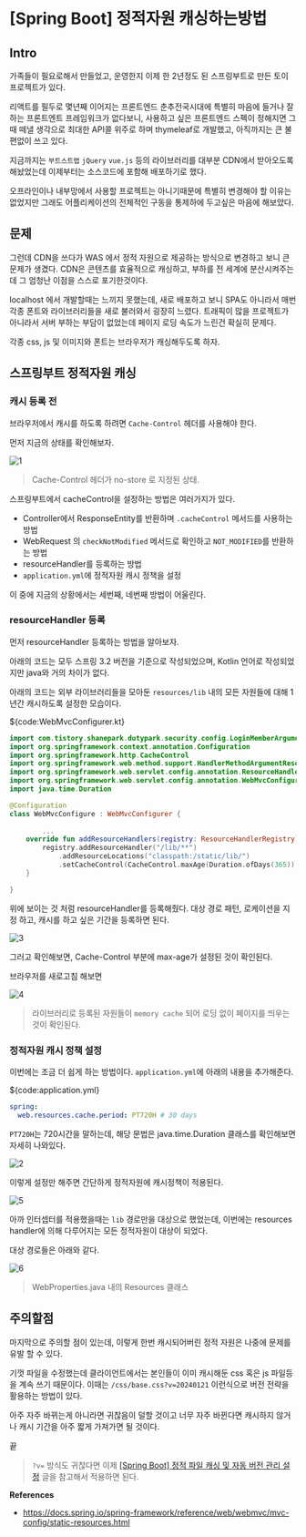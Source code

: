 # [Spring Boot] 정적자원 캐싱하는방법

## Intro

가족들이 필요로해서 만들었고, 운영한지 이제 한 2년정도 된 스프링부트로 만든 토이 프로젝트가 있다. 

리액트를 필두로 몇년째 이어지는 프론트엔드 춘추전국시대에 특별히 마음에 들거나 잘하는 프론트엔트 프레임워크가 없다보니, 사용하고 싶은 프론트엔드 스펙이 정해지면 그때 떼낼 생각으로 최대한 API콜 위주로 하며 thymeleaf로 개발했고, 아직까지는 큰 불편없이 쓰고 있다.

지금까지는 `부트스트랩` `jQuery` `vue.js` 등의 라이브러리를 대부분 CDN에서 받아오도록 해놨었는데 이제부터는 소스코드에 포함해 배포하기로 했다. 

오프라인이나 내부망에서 사용할 프로젝트는 아니기때문에 특별히 변경해야 할 이유는 없었지만 그래도 어플리케이션의 전체적인 구동을 통제하에 두고싶은 마음에 해보았다. 

## 문제

그런데 CDN을 쓰다가 WAS 에서 정적 자원으로 제공하는 방식으로 변경하고 보니 큰 문제가 생겼다. CDN은 콘텐츠를 효율적으로 캐싱하고, 부하를 전 세계에 분산시켜주는데 그 엄청난 이점을 스스로 포기한것이다. 

localhost 에서 개발할때는 느끼지 못했는데, 새로 배포하고 보니 SPA도 아니라서 매번 각종 폰트와 라이브러리들을 새로 불러와서 굉장히 느렸다. 트래픽이 많을 프로젝트가 아니라서 서버 부하는 부담이 없었는데 페이지 로딩 속도가 느린건 확실히 문제다.

각종 css, js 및 이미지와 폰트는 브라우저가 캐싱해두도록 하자.

## 스프링부트 정적자원 캐싱

### 캐시 등록 전

브라우저에서 캐시를 하도록 하려면 `Cache-Control` 헤더를 사용해야 한다.

먼저 지금의 상태를 확인해보자.

![1](https://raw.githubusercontent.com/ShanePark/mdblog/main/backend/spring/cache-static-resource.assets/1.webp)

> Cache-Control 헤더가 no-store 로 지정된 상태.

스프링부트에서 cacheControl을 설정하는 방법은 여러가지가 있다. 

- Controller에서 ResponseEntity를 반환하며 `.cacheControl` 메서드를 사용하는 방법
- WebRequest 의 `checkNotModified` 메서드로 확인하고 `NOT_MODIFIED`를 반환하는 방법
- resourceHandler를 등록하는 방법
- `application.yml`에 정적자원 캐시 정책을 설정

이 중에 지금의 상황에서는 세번째, 네번째 방법이 어울린다.

### resourceHandler 등록

먼저 resourceHandler 등록하는 방법을 알아보자. 

아래의 코드는 모두 스프링 3.2 버전을 기준으로 작성되었으며, Kotlin 언어로 작성되었지만 java와 거의 차이가 없다.

아래의 코드는 외부 라이브러리들을 모아둔 `resources/lib` 내의 모든 자원들에 대해 1년간 캐시하도록 설정한 모습이다.

${code:WebMvcConfigurer.kt}

```kotlin
import com.tistory.shanepark.dutypark.security.config.LoginMemberArgumentResolver
import org.springframework.context.annotation.Configuration
import org.springframework.http.CacheControl
import org.springframework.web.method.support.HandlerMethodArgumentResolver
import org.springframework.web.servlet.config.annotation.ResourceHandlerRegistry
import org.springframework.web.servlet.config.annotation.WebMvcConfigurer
import java.time.Duration

@Configuration
class WebMvcConfigure : WebMvcConfigurer {
  
		...
    override fun addResourceHandlers(registry: ResourceHandlerRegistry) {
        registry.addResourceHandler("/lib/**")
            .addResourceLocations("classpath:/static/lib/")
            .setCacheControl(CacheControl.maxAge(Duration.ofDays(365)).cachePublic())
    }

}

```

위에 보이는 것 처럼 resourceHandler를 등록해줬다. 대상 경로 패턴, 로케이션을 지정 하고, 캐시를 하고 싶은 기간을 등록하면 된다.

![3](https://raw.githubusercontent.com/ShanePark/mdblog/main/backend/spring/cache-static-resource.assets/3.webp)

그러고 확인해보면, Cache-Control 부분에 max-age가 설정된 것이 확인된다.

브라우저를 새로고침 해보면

![4](https://raw.githubusercontent.com/ShanePark/mdblog/main/backend/spring/cache-static-resource.assets/4.webp)

>  라이브러리로 등록된 자원들이 `memory cache` 되어 로딩 없이 페이지를 띄우는 것이 확인된다.

### 정적자원 캐시 정책 설정

이번에는 조금 더 쉽게 하는 방법이다. `application.yml`에 아래의 내용을 추가해준다.

${code:application.yml}

```yaml
spring:
  web.resources.cache.period: PT720H # 30 days
```

`PT720H`는 720시간을 말하는데, 해당 문법은 java.time.Duration 클래스를 확인해보면 자세히 나와있다.

![2](https://raw.githubusercontent.com/ShanePark/mdblog/main/backend/spring/cache-static-resource.assets/2.webp)

이렇게 설정만 해주면 간단하게 정적자원에 캐시정책이 적용된다.

![5](https://raw.githubusercontent.com/ShanePark/mdblog/main/backend/spring/cache-static-resource.assets/5.webp)

아까 인터셉터를 적용했을때는 `lib` 경로만을 대상으로 했었는데, 이번에는 resources handler에 의해 다루어지는 모든 정적자원이 대상이 되었다. 

대상 경로들은 아래와 같다.

![6](https://raw.githubusercontent.com/ShanePark/mdblog/main/backend/spring/cache-static-resource.assets/6.webp)

> WebProperties.java 내의 Resources 클래스

## 주의할점

마지막으로 주의할 점이 있는데, 이렇게 한번 캐시되어버린 정적 자원은 나중에 문제를 유발 할 수 있다.

기껏 파일을 수정했는데 클라이언트에서는 본인들이 이미 캐시해둔 css 혹은  js 파일등을 계속 쓰기 때문이다. 이때는 `/css/base.css?v=20240121` 이런식으로 버전 전략을 활용하는 방법이 있다. 

아주 자주 바뀌는게 아니라면 귀찮음이 덜할 것이고 너무 자주 바뀐다면 캐시하지 않거나 캐시 기간을 아주 짧게 가져가면 될 것이다.

끝

> `?v=` 방식도 귀찮다면 이제 [[Spring Boot] 정적 파일 캐싱 및 자동 버전 관리 설정](https://shanepark.tistory.com/536) 글을 참고해서 적용하면 된다.

**References**

- https://docs.spring.io/spring-framework/reference/web/webmvc/mvc-config/static-resources.html
